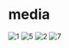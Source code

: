# media

![1](https://github.com/js8developer/media/assets/36863375/64e777ab-387d-4b84-9a2b-203c822e4f58)
![5](https://github.com/js8developer/media/assets/36863375/095ef772-94c3-43e1-968f-2aee0a24581f)
![2](https://github.com/js8developer/media/assets/36863375/f8760526-e097-4c6b-bf30-ace1cbfb94d5)
![7](https://github.com/js8developer/media/assets/36863375/6f670c79-a2a7-4af2-98c6-560dcb3d505f)
